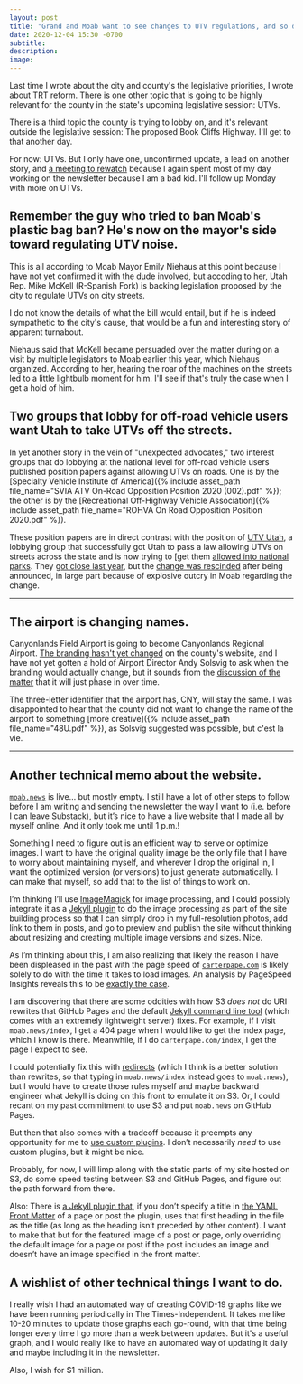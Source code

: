 ```yaml
---
layout: post
title: "Grand and Moab want to see changes to UTV regulations, and so do some other surprise advocates"
date: 2020-12-04 15:30 -0700
subtitle: 
description: 
image: 
---
```



Last time I wrote about the city and county's the legislative priorities, I wrote about TRT reform. There is one other topic that is going to be highly relevant for the county in the state's upcoming legislative session: UTVs.

There is a third topic the county is trying to lobby on, and it's relevant outside the legislative session: The proposed Book Cliffs Highway. I'll get to that another day.

For now: UTVs. But I only have one, unconfirmed update, a lead on another story, and [a meeting to rewatch][start of UTV discussion] because I again spent most of my day working on the newsletter because I am a bad kid. I'll follow up Monday with more on UTVs.

## Remember the guy who tried to ban Moab's plastic bag ban? He's now on the mayor's side toward regulating UTV noise.

This is all according to Moab Mayor Emily Niehaus at this point because I have not yet confirmed it with the dude involved, but accoding to her, Utah Rep. Mike McKell (R-Spanish Fork) is backing legislation proposed by the city to regulate UTVs on city streets.

I do not know the details of what the bill would entail, but if he is indeed sympathetic to the city's cause, that would be a fun and interesting story of apparent turnabout.

Niehaus said that McKell became persuaded over the matter during on a visit by multiple legislators to Moab earlier this year, which Niehaus organized. According to her, hearing the roar of the machines on the streets led to a little lightbulb moment for him. I'll see if that's truly the case when I get a hold of him.

## Two groups that lobby for off-road vehicle users want Utah to take UTVs off the streets.

In yet another story in the vein of "unexpected advocates," two interest groups that do lobbying at the national level for off-road vehicle users published position papers against allowing UTVs on roads. One is by the [Specialty Vehicle Institute of America]({% include asset_path file_name="SVIA ATV On-Road Opposition Position 2020 (002).pdf" %}); the other is by the [Recreational Off-Highway Vehicle Association]({% include asset_path file_name="ROHVA On Road Opposition Position 2020.pdf" %}).

These position papers are in direct contrast with the position of [UTV Utah](https://www.utvutah.com), a lobbying group that successfully got Utah to pass a law allowing UTVs on streets across the state and is now trying to [get them [allowed into national parks](https://www.utvutah.com/read-our-letter-to-secretary-bernhardt/). They [got close last year](https://www.sltrib.com/news/environment/2019/09/28/feds-open-utahs-national/), but the [change was rescinded](https://www.sltrib.com/news/environment/2019/10/25/feds-shift-gears-now-say/) after being announced, in large part because of explosive outcry in Moab regarding the change.

--------

## The airport is changing names.

Canyonlands Field Airport is going to become Canyonlands Regional Airport. [The branding hasn't yet changed](https://www.grandcountyutah.net/263/Airport) on the county's website, and I have not yet gotten a hold of Airport Director Andy Solsvig to ask when the branding would actually change, but it sounds from the [discussion of the matter](https://youtu.be/JYtp7s1wIeI?t=14034) that it will just phase in over time.

The three-letter identifier that the airport has, CNY, will stay the same. I was disappointed to hear that the county did not want to change the name of the airport to something [more creative]({% include asset_path file_name="48U.pdf" %}), as Solsvig suggested was possible, but c'est la vie.

--------------------

## Another technical memo about the website.

[`moab.news`](https://moab.news/) is live… but mostly empty. I still have a lot of other steps to follow before I am writing and sending the newsletter the way I want to (i.e. before I can leave Substack), but it’s nice to have a live website that I made all by myself online. And it only took me until 1 p.m.!

Something I need to figure out is an efficient way to serve or optimize images. I want to have the original quality image be the only file that I have to worry about maintaining myself, and wherever I drop the original in, I want the optimized version (or versions) to just generate automatically. I can make that myself, so add that to the list of things to work on.

I’m thinking I’ll use [ImageMagick](https://imagemagick.org/) for image processing, and I could possibly integrate it as a [Jekyll plugin](https://jekyllrb.com/docs/plugins/) to do the image processing as part of the site building process so that I can simply drop in my full-resolution photos, add link to them in posts, and go to preview and publish the site without thinking about resizing and creating multiple image versions and sizes. Nice.

As I’m thinking about this, I am also realizing that likely the reason I have been displeased in the past with the page speed of [`carterpape.com`](https://carterpape.com/) is likely solely to do with the time it takes to load images. An analysis by PageSpeed Insights reveals this to be [exactly the case](https://developers.google.com/speed/pagespeed/insights/?url=https://carterpape.com&tab=mobile).

I am discovering that there are some oddities with how S3 _does not_ do URI rewrites that GitHub Pages and the default [Jekyll command line tool](https://jekyllrb.com/docs/usage/) (which comes with an extremely lightweight server) fixes. For example, if I visit `moab.news/index`, I get a 404 page when I would like to get the index page, which I know is there. Meanwhile, if I do `carterpape.com/index`, I get the page I expect to see.

I could potentially fix this with [redirects](https://docs.aws.amazon.com/AmazonS3/latest/dev/how-to-page-redirect.html) (which I think is a better solution than rewrites, so that typing in `moab.news/index` instead goes to `moab.news`), but I would have to create those rules myself and maybe backward engineer what Jekyll is doing on this front to emulate it on S3. Or, I could recant on my past commitment to use S3 and put `moab.news` on GitHub Pages.

But then that also comes with a tradeoff because it preempts any opportunity for me to [use custom plugins](https://docs.github.com/en/free-pro-team@latest/github/working-with-github-pages/about-github-pages-and-jekyll#plugins). I don’t necessarily _need_ to use custom plugins, but it might be nice.

Probably, for now, I will limp along with the static parts of my site hosted on S3, do some speed testing between S3 and GitHub Pages, and figure out the path forward from there.

Also: There is [a Jekyll plugin that](https://github.com/benbalter/jekyll-titles-from-headings), if you don’t specify a title in [the YAML Front Matter](https://jekyllrb.com/docs/front-matter/) of a page or post the plugin, uses that first heading in the file as the title (as long as the heading isn’t preceded by other content). I want to make that but for the featured image of a post or page, only overriding the default image for a page or post if the post includes an image and doesn’t have an image specified in the front matter.

## A wishlist of other technical things I want to do.

I really wish I had an automated way of creating COVID-19 graphs like we have been running periodically in The Times-Independent. It takes me like 10-20 minutes to update those graphs each go-round, with that time being longer every time I go more than a week between updates. But it's a useful graph, and I would really like to have an automated way of updating it daily and maybe including it in the newsletter.

Also, I wish for $1 million.



[^utv-discussion-note]: Note to self: Here is the link to the discussion of [UTV regulations][start of UTV discussion] at the county's Nov. 16 meeting to discuss legislative priorities.

[start of UTV discussion]: https://youtu.be/iWybdkhq-Tw?t=2280
